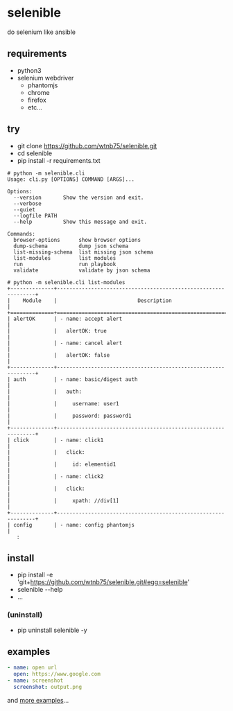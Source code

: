 # selenible

do selenium like ansible

## requirements

- python3
- selenium webdriver
    - phantomjs
    - chrome
    - firefox
    - etc...

## try

- git clone https://github.com/wtnb75/selenible.git
- cd selenible
- pip install -r requirements.txt

```
# python -m selenible.cli
Usage: cli.py [OPTIONS] COMMAND [ARGS]...

Options:
  --version       Show the version and exit.
  --verbose
  --quiet
  --logfile PATH
  --help          Show this message and exit.

Commands:
  browser-options      show browser options
  dump-schema          dump json schema
  list-missing-schema  list missing json schema
  list-modules         list modules
  run                  run playbook
  validate             validate by json schema
```

```
# python -m selenible.cli list-modules
+--------------+---------------------------------------------------------------+
|    Module    |                          Description                          |
+==============+===============================================================+
| alertOK      | - name: accept alert                                          |
|              |   alertOK: true                                               |
|              | - name: cancel alert                                          |
|              |   alertOK: false                                              |
+--------------+---------------------------------------------------------------+
| auth         | - name: basic/digest auth                                     |
|              |   auth:                                                       |
|              |     username: user1                                           |
|              |     password: password1                                       |
+--------------+---------------------------------------------------------------+
| click        | - name: click1                                                |
|              |   click:                                                      |
|              |     id: elementid1                                            |
|              | - name: click2                                                |
|              |   click:                                                      |
|              |     xpath: //div[1]                                           |
+--------------+---------------------------------------------------------------+
| config       | - name: config phantomjs                                      |
   :
```

## install

- pip install -e 'git+https://github.com/wtnb75/selenible.git#egg=selenible'
- selenible --help
- ...

### (uninstall)

- pip uninstall selenible -y

## examples

```yaml
- name: open url
  open: https://www.google.com
- name: screenshot
  screenshot: output.png
```

and [more examples](example/)...
